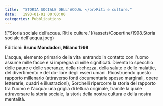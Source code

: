 ```yaml
---
title:  "STORIA SOCIALE DELL'ACQUA. </br>Riti e culture."
date:   1993-01-01 00:00:00
categories: Pubblications
---
```


!["Storia sociale dell’acqua. Riti e culture."](/assets/Copertine/1998.Storia sociale dell'acqua.jpeg)

Edizioni: **Bruno Mondadori, Milano 1998**

L'acqua, elemento primario della vita, entrando in contatto con l'uomo assume mille facce e si impregna di mille significati. Diventa lo specchio delle paure e delle speranze, della ricchezza, della salute e delle malattie, del divertimento e del do- lore degli esseri umani. Ricostruendo questo rapporto millenario (attraverso fonti documentarie spesso marginali, opere letterarie, quadri e illustrazioni), Sorcinelli ripercorre la storia del rapporto tra l'uomo e l'acqua: una griglia di lettura originale, tramite la quale attraversare la storia sociale, la storia della nostra cultura e della nostra mentalità.